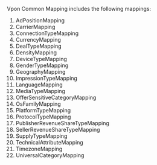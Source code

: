 Vpon Common Mapping includes the following mappings:

1. AdPositionMapping
2. CarrierMapping
3. ConnectionTypeMapping
4. CurrencyMapping
5. DealTypeMapping
6. DensityMapping
7. DeviceTypeMapping
8. GenderTypeMapping
9. GeographyMapping
10. ImpressionTypeMapping
11. LanguageMapping
12. MediaTypeMapping
13. OfferSensitiveCategoryMapping
14. OsFamilyMapping
15. PlatformTypeMapping
16. ProtocolTypeMapping
17. PublisherRevenueShareTypeMapping
18. SellerRevenueShareTypeMapping
19. SupplyTypeMapping
20. TechnicalAttributeMapping
21. TimezoneMapping
22. UniversalCategoryMapping